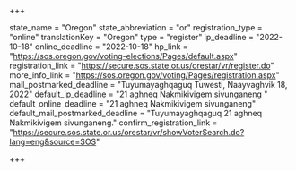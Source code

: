 +++

state_name = "Oregon"
state_abbreviation = "or"
registration_type = "online"
translationKey = "Oregon"
type = "register"
ip_deadline = "2022-10-18"
online_deadline = "2022-10-18"
hp_link = "https://sos.oregon.gov/voting-elections/Pages/default.aspx"
registration_link = "https://secure.sos.state.or.us/orestar/vr/register.do"
more_info_link = "https://sos.oregon.gov/voting/Pages/registration.aspx"
mail_postmarked_deadline = "Tuyumayaghqaguq Tuwesti, Naayvaghvik 18, 2022"
default_ip_deadline = "21 aghneq Nakmikivigem sivunganeng "
default_online_deadline = "21 aghneq Nakmikivigem sivunganeng"
default_mail_postmarked_deadline = "Tuyumayaghqaguq 21 aghneq Nakmikivigem sivunganeng."
confirm_registration_link = "https://secure.sos.state.or.us/orestar/vr/showVoterSearch.do?lang=eng&source=SOS"

+++